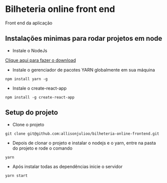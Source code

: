 # Bilheteria online front end
Front end da aplicação


## Instalações minimas para rodar projetos em node

- Instale o NodeJs

[Clique aqui para fazer o download](https://nodejs.org/pt-br/download/)


- Instale o gerenciador de pacotes YARN globalmente em sua máquina
```
npm install yarn -g
```

- Instale o create-react-app
```
npm install -g create-react-app
```


## Setup do projeto

- Clone o projeto
```
git clone git@github.com:allisonjulioo/bilheteria-online-frontend.git
```
- Depois de clonar o projeto e instalar o nodejs e o yarn, entre na pasta do projeto e rode o comando
```
yarn
```

- Após instalar todas as dependências inicie o servidor
```
yarn start
``` 
